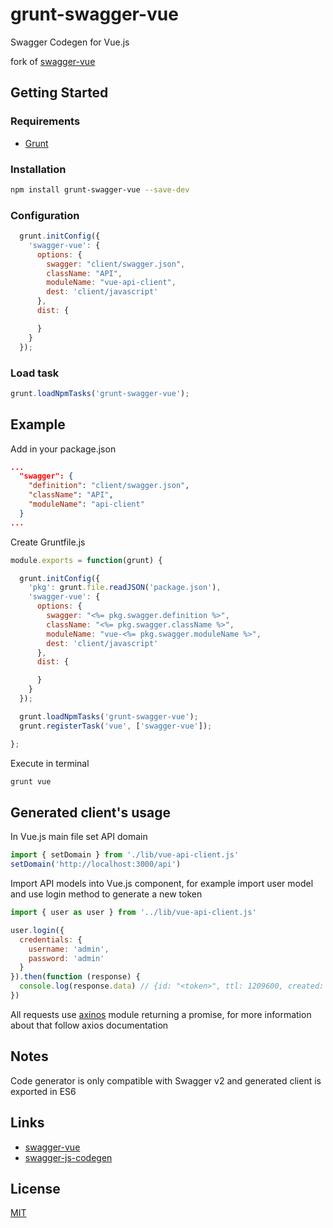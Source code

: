 # grunt-swagger-vue

Swagger Codegen for Vue.js

fork of [swagger-vue](https://github.com/chenweiqun/swagger-vue)

## Getting Started

### Requirements
- [Grunt](https://gruntjs.com/)

### Installation
```bash
npm install grunt-swagger-vue --save-dev
```
### Configuration

```javascript
  grunt.initConfig({
    'swagger-vue': {
      options: {
        swagger: "client/swagger.json",
        className: "API",
        moduleName: "vue-api-client",
        dest: 'client/javascript'
      },
      dist: {

      }
    }
  });
```

### Load task

```javascript
grunt.loadNpmTasks('grunt-swagger-vue');
```

## Example

Add in your package.json
```json
...
  "swagger": {
    "definition": "client/swagger.json",
    "className": "API",
    "moduleName": "api-client"
  }
...
```
Create Gruntfile.js
```javascript
module.exports = function(grunt) {

  grunt.initConfig({
    'pkg': grunt.file.readJSON('package.json'),
    'swagger-vue': {
      options: {
        swagger: "<%= pkg.swagger.definition %>",
        className: "<%= pkg.swagger.className %>",
        moduleName: "vue-<%= pkg.swagger.moduleName %>",
        dest: 'client/javascript'
      },
      dist: {

      }
    }
  });

  grunt.loadNpmTasks('grunt-swagger-vue');
  grunt.registerTask('vue', ['swagger-vue']);

};
```
Execute in terminal
```bash
grunt vue
```

## Generated client's usage

In Vue.js main file set API domain
```javascript
import { setDomain } from './lib/vue-api-client.js'
setDomain('http://localhost:3000/api')
```

Import API models into Vue.js component, for example import user model and use login method to generate a new token
```javascript
import { user as user } from '../lib/vue-api-client.js'

user.login({
  credentials: {
    username: 'admin',
    password: 'admin'
  }
}).then(function (response) {
  console.log(response.data) // {id: "<token>", ttl: 1209600, created: "2017-01-01T00:00:00.000Z", userId: 1}
})
```
All requests use [axinos](https://www.npmjs.com/package/axios) module returning a promise, for more information about that follow axios documentation

## Notes
Code generator is only compatible with Swagger v2 and generated client is exported in ES6

## Links
- [swagger-vue](https://github.com/chenweiqun/swagger-vue)
- [swagger-js-codegen](https://github.com/wcandillon/swagger-js-codegen)

## License

[MIT](https://opensource.org/licenses/MIT)
